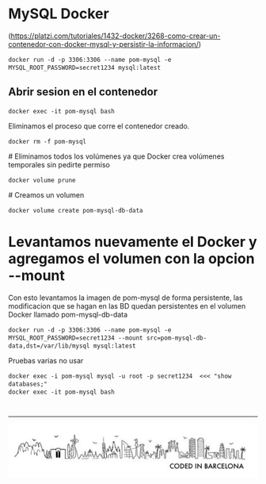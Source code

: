 # MySQL Docker

(https://platzi.com/tutoriales/1432-docker/3268-como-crear-un-contenedor-con-docker-mysql-y-persistir-la-informacion/)

```code
docker run -d -p 3306:3306 --name pom-mysql -e MYSQL_ROOT_PASSWORD=secret1234 mysql:latest
`````

## Abrir sesion en el contenedor

```code
docker exec -it pom-mysql bash
````

Eliminamos el proceso que corre el contenedor creado.

```code
docker rm -f pom-mysql
````

# Eliminamos todos los volúmenes ya que Docker crea volúmenes temporales sin pedirte permiso

```code
docker volume prune
````

# Creamos un volumen

```code
docker volume create pom-mysql-db-data
````

# Levantamos nuevamente el Docker y agregamos el volumen con la opcion --mount

Con esto levantamos la imagen de pom-mysql de forma persistente, las modificacion que se hagan en las BD quedan persistentes en el volumen Docker llamado pom-mysql-db-data  

```code
docker run -d -p 3306:3306 --name pom-mysql -e MYSQL_ROOT_PASSWORD=secret1234 --mount src=pom-mysql-db-data,dst=/var/lib/mysql mysql:latest

````

Pruebas varias no usar

```code
docker exec -i pom-mysql mysql -u root -p secret1234  <<< "show databases;"
docker exec -it pom-mysql bash

```

```code

```

```code

```

---
<!-- Pit i Collons -->
![Coded In Barcelona](https://raw.githubusercontent.com/leguim-repo/leguim-repo/master/img/codedinbcn.png)
